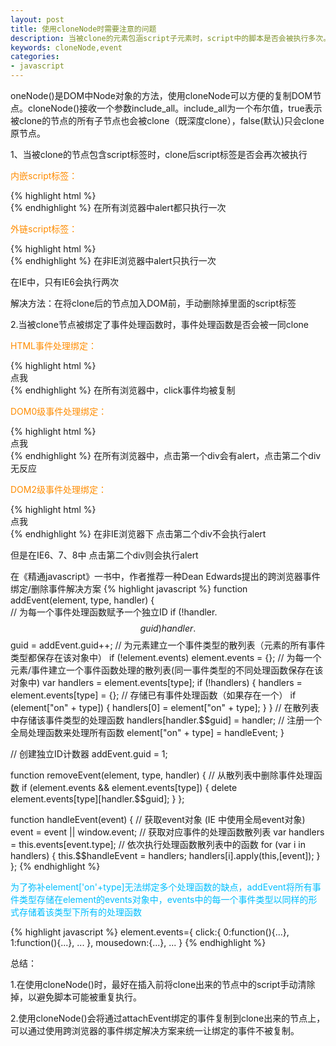 ```yaml
---
layout: post
title: 使用cloneNode时需要注意的问题
description: 当被clone的元素包涵script子元素时，script中的脚本是否会被执行多次。当被clone的元素被绑定了事件时，clone后的元素是否还能触发绑定的事件
keywords: cloneNode,event
categories:
- javascript
---
```

oneNode()是DOM中Node对象的方法，使用cloneNode可以方便的复制DOM节点。cloneNode()接收一个参数<span class="impo">include\_all</span>。<span class="impo">include\_all</span>为一个布尔值，true表示被clone的节点的所有子节点也会被clone（既深度clone），false(默认)只会clone原节点。

1、当被clone的节点包含script标签时，clone后script标签是否会再次被执行

<p style="color:#ff8c00">内嵌script标签：</p>
{% highlight html  %}
<div id="box">
    <script type="text/javascript" >alert(1)</script>  
</div>  
<script type="text/javascript">  
    document.body.appendChild(document.getElementById('box').cloneNode(true));  
</script>
{% endhighlight %}
在所有浏览器中<span class="impo">alert</span>都只执行一次

<p style="color:#ff8c00">外链script标签：</p>
{% highlight html  %}
<div id="box">
    <script type="text/javascript" src='clone.js'></script>  
</div>  
<script type="text/javascript">  
    document.body.appendChild(document.getElementById('box').cloneNode(true));  
</script>
{% endhighlight %}
在非IE浏览器中<span class="impo">alert</span>只执行一次

在IE中，只有IE6会执行两次

<p style="#00bfff">解决方法：在将clone后的节点加入DOM前，手动删除掉里面的script标签</p>


2.当被clone节点被绑定了事件处理函数时，事件处理函数是否会被一同clone

<p style="color:#ff8c00">HTML事件处理绑定：</p>
{% highlight html  %}
<div id="box" onclick='alert(1)'>点我</div>  
<script type="text/javascript">  
    document.body.appendChild(document.getElementById('box').cloneNode(true));  
</script> 
{% endhighlight %}
在所有浏览器中，click事件均被复制

<p style="color:#ff8c00">DOM0级事件处理绑定：</p>
{% highlight html  %}
<div id="box">点我</div>  
<script type="text/javascript">  
    var box=document.getElementById('box');
    box.onclick=function(){alert(1)}  
    document.body.appendChild(box.cloneNode(true));  
</script>
{% endhighlight %}
在所有浏览器中，点击第一个div会有<span class="impo">alert</span>，点击第二个div无反应

<p style="color:#ff8c00">DOM2级事件处理绑定：</p>
{% highlight html  %}
<div id="box">点我</div>  
<script type="text/javascript">  
    var box=document.getElementById('box');
    if(box.attachEvent){  
        box.attachEvent('onclick',function(){alert(1)},false)  
    }else{  
        box.addEventListener('click',function(){alert(1)})  
    }  
    document.body.appendChild(box.cloneNode(true));
</script>
{% endhighlight %}
在非IE浏览器下 点击第二个div不会执行<span class="impo">alert</span>

但是在IE6、7、8中 点击第二个div则会执行<span class="impo">alert</span>

在《精通javascript》一书中，作者推荐一种Dean Edwards提出的跨浏览器事件绑定/删除事件解决方案
{% highlight javascript  %}
function addEvent(element, type, handler) {  
    // 为每一个事件处理函数赋予一个独立ID
    if (!handler.$$guid) handler.$$guid = addEvent.guid++;
    // 为元素建立一个事件类型的散列表（元素的所有事件类型都保存在该对象中）
    if (!element.events) element.events = {};
    // 为每一个元素/事件建立一个事件函数处理的散列表(同一事件类型的不同处理函数保存在该对象中)
    var handlers = element.events[type];
    if (!handlers) {
        handlers = element.events[type] = {};
        // 存储已有事件处理函数（如果存在一个）
        if (element["on" + type]) {
            handlers[0] = element["on" + type]; 
        }
    }
    // 在散列表中存储该事件类型的处理函数
    handlers[handler.$$guid] = handler;
    // 注册一个全局处理函数来处理所有函数
    element["on" + type] = handleEvent;
}

// 创建独立ID计数器
addEvent.guid = 1;                                                

function removeEvent(element, type, handler) {
    // 从散列表中删除事件处理函数
    if (element.events && element.events[type]) {
        delete element.events[type][handler.$$guid];
    }
};
                                                            
function handleEvent(event) {
    // 获取event对象 (IE 中使用全局event对象)
    event = event || window.event;
    // 获取对应事件的处理函数散列表
    var handlers = this.events[event.type];
    // 依次执行处理函数散列表中的函数
    for (var i in handlers) {
        this.$$handleEvent = handlers;
        handlers[i].apply(this,[event]);
    }
};
{% endhighlight %}

<p style="color:#00bfff">为了弥补element['on'+type]无法绑定多个处理函数的缺点，addEvent将所有事件类型存储在element的events对象中，events中的每一个事件类型以同样的形式存储着该类型下所有的处理函数</p>
{% highlight javascript  %}
element.events={
    click:{
        0:function(){...},
        1:function(){...},
        ...
    },
    mousedown:{...},
    ...
}
{% endhighlight %}


总结：

1.在使用cloneNode()时，最好在插入前将clone出来的节点中的script手动清除掉，以避免脚本可能被重复执行。

2.使用cloneNode()会将通过attachEvent绑定的事件复制到clone出来的节点上，可以通过使用跨浏览器的事件绑定解决方案来统一让绑定的事件不被复制。
